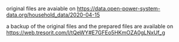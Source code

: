 original files are avaiable on https://data.open-power-system-data.org/household_data/2020-04-15

a backup of the original files and the prepared files are available on https://web.tresorit.com/l/tQeWY#E7GFEo5HKmOZA0gLNxUf_g